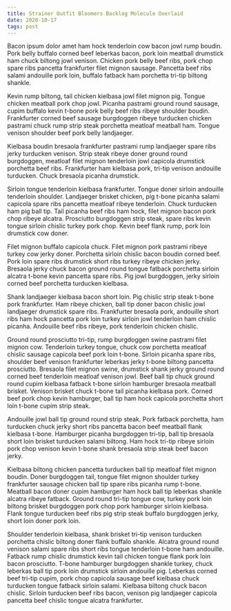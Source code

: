 ```yaml
---
title: Strainer Outfit Bloomers Backlog Molecule Overlaid
date: 2020-10-17
tags: post
---
```


Bacon ipsum dolor amet ham hock tenderloin cow bacon jowl rump boudin.  Pork belly buffalo corned beef leberkas bacon, pork loin meatball drumstick ham chuck biltong jowl venison.  Chicken pork belly beef ribs, pork chop spare ribs pancetta frankfurter filet mignon sausage.  Pancetta beef ribs salami andouille pork loin, buffalo fatback ham porchetta tri-tip biltong shankle.

Kevin rump biltong, tail chicken kielbasa jowl filet mignon pig.  Tongue chicken meatball pork chop jowl.  Picanha pastrami ground round sausage, cupim buffalo kevin t-bone pork belly beef ribs ribeye shoulder boudin.  Frankfurter corned beef sausage burgdoggen ribeye turducken chicken pastrami chuck rump strip steak porchetta meatloaf meatball ham.  Tongue venison shoulder beef pork belly landjaeger.

Kielbasa boudin bresaola frankfurter pastrami rump landjaeger spare ribs jerky turducken venison.  Strip steak ribeye doner ground round burgdoggen, meatloaf filet mignon tenderloin jowl capicola drumstick porchetta beef ribs.  Frankfurter ham kielbasa pork, tri-tip venison andouille turducken.  Chuck bresaola picanha drumstick.

Sirloin tongue tenderloin kielbasa frankfurter.  Tongue doner sirloin andouille tenderloin shoulder.  Landjaeger brisket chicken, pig t-bone picanha salami capicola spare ribs pancetta meatloaf ribeye tenderloin.  Chuck turducken ham pig ball tip.  Tail picanha beef ribs ham hock, filet mignon bacon pork chop ribeye alcatra.  Prosciutto burgdoggen strip steak, spare ribs kevin tongue sirloin chislic turkey pork chop.  Kevin beef flank rump, pork loin drumstick cow doner.

Filet mignon buffalo capicola chuck.  Filet mignon pork pastrami ribeye turkey cow jerky doner.  Porchetta sirloin chislic bacon boudin corned beef.  Pork loin spare ribs drumstick short ribs turkey ribeye chicken jerky.  Bresaola jerky chuck bacon ground round tongue fatback porchetta sirloin alcatra t-bone kevin pancetta spare ribs.  Pig jowl burgdoggen, jerky sirloin corned beef porchetta turducken kielbasa.

Shank landjaeger kielbasa bacon short loin.  Pig chislic strip steak t-bone pork frankfurter.  Ham ribeye chicken, ball tip doner bacon chislic jowl landjaeger drumstick spare ribs.  Frankfurter bresaola pork, andouille short ribs ham hock pancetta pork loin turkey sirloin jowl tenderloin ham chislic picanha.  Andouille beef ribs ribeye, pork tenderloin chicken chislic.

Ground round prosciutto tri-tip, rump burgdoggen swine pastrami filet mignon cow.  Tenderloin turkey tongue, chuck cow porchetta meatloaf chislic sausage capicola beef pork loin t-bone.  Sirloin picanha spare ribs, shoulder beef venison frankfurter leberkas jerky t-bone biltong pancetta prosciutto.  Bresaola filet mignon swine, drumstick shank jerky ground round corned beef tenderloin meatloaf venison jowl.  Beef ball tip chuck ground round cupim kielbasa fatback t-bone sirloin hamburger bresaola meatball brisket.  Venison brisket chuck t-bone tail picanha kielbasa pork.  Corned beef pork chop kevin hamburger, ball tip ham hock capicola porchetta short loin t-bone cupim strip steak.

Andouille jowl ball tip ground round strip steak.  Pork fatback porchetta, ham turducken chuck jerky short ribs pancetta bacon beef meatball flank kielbasa t-bone.  Hamburger picanha burgdoggen tri-tip, ball tip bresaola short loin brisket turducken salami biltong.  Ham hock tri-tip ribeye sirloin pork chop venison kevin t-bone shank bresaola strip steak beef bacon jerky.

Kielbasa biltong chicken pancetta turducken ball tip meatloaf filet mignon boudin.  Doner burgdoggen tail, tongue filet mignon shoulder turkey frankfurter sausage chicken ball tip spare ribs picanha rump t-bone.  Meatball bacon doner cupim hamburger ham hock ball tip leberkas shankle alcatra ribeye fatback.  Ground round tri-tip tongue cow, turkey pork loin biltong brisket burgdoggen pork chop pork hamburger sirloin kielbasa.  Flank tongue turducken beef ribs pig strip steak buffalo burgdoggen jerky, short loin doner pork loin.

Shoulder tenderloin kielbasa, shank brisket tri-tip venison turducken porchetta chislic biltong doner flank buffalo shankle.  Alcatra ground round venison salami spare ribs short ribs tongue tenderloin t-bone ham andouille.  Fatback rump chislic drumstick kevin tail chicken tongue flank pork loin bacon prosciutto.  T-bone hamburger burgdoggen shankle turkey, chuck leberkas ball tip pork loin drumstick sirloin andouille pig.  Leberkas corned beef tri-tip cupim, pork chop capicola sausage beef kielbasa chuck turducken tongue fatback sirloin salami.  Kielbasa biltong chuck bacon chislic.  Sirloin turducken beef ribs bacon, venison pig landjaeger capicola pancetta beef chislic tongue alcatra frankfurter.